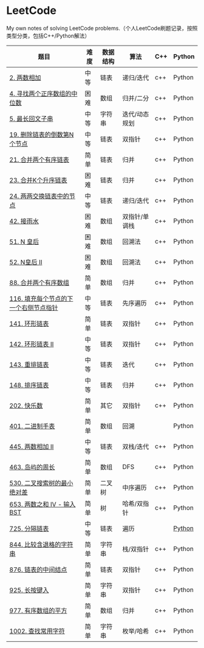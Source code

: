 # LeetCode
My own notes of solving LeetCode problems.（个人LeetCode刷题记录，按照类型分类，包括C++/Python解法）

| 题目                                                         | 难度 | 数据结构 | 算法          | C++  | Python                                                       |
| ------------------------------------------------------------ | ---- | -------- | ------------- | ---- | ------------------------------------------------------------ |
| [2. 两数相加](https://leetcode-cn.com/problems/add-two-numbers/) | 中等 | 链表     | 递归/迭代     | c++  | Python                                                       |
| [4. 寻找两个正序数组的中位数](https://leetcode-cn.com/problems/median-of-two-sorted-arrays/) | 困难 | 数组     | 归并/二分     | c++  | Python                                                       |
| [5. 最长回文子串](https://leetcode-cn.com/problems/longest-palindromic-substring/) | 中等 | 字符串   | 迭代/动态规划 | c++  | Python                                                       |
| [19. 删除链表的倒数第N个节点](https://leetcode-cn.com/problems/remove-nth-node-from-end-of-list/) | 中等 | 链表     | 双指针        | c++  | Python                                                       |
| [21. 合并两个有序链表](https://leetcode-cn.com/problems/merge-two-sorted-lists/) | 简单 | 链表     | 归并          | c++  | Python                                                       |
| [23. 合并K个升序链表](https://leetcode-cn.com/problems/merge-k-sorted-lists/) | 困难 | 链表     | 归并          | c++  | Python                                                       |
| [24. 两两交换链表中的节点](https://leetcode-cn.com/problems/swap-nodes-in-pairs/) | 中等 | 链表     | 递归/迭代     | c++  | Python                                                       |
| [42. 接雨水](https://leetcode-cn.com/problems/trapping-rain-water/) | 困难 | 数组     | 双指针/单调栈 | c++  | Python                                                       |
| [51. N 皇后](https://leetcode-cn.com/problems/n-queens/)     | 困难 | 数组     | 回溯法        | c++  | Python                                                       |
| [52. N皇后 II](https://leetcode-cn.com/problems/n-queens-ii/) | 困难 | 数组     | 回溯法        | c++  | Python                                                       |
| [88. 合并两个有序数组](https://leetcode-cn.com/problems/merge-sorted-array/) | 简单 | 数组     | 归并          | c++  | Python                                                       |
| [116. 填充每个节点的下一个右侧节点指针](https://leetcode-cn.com/problems/populating-next-right-pointers-in-each-node/) | 中等 | 链表     | 先序遍历      | c++  | Python                                                       |
| [141. 环形链表](https://leetcode-cn.com/problems/linked-list-cycle/) | 简单 | 链表     | 双指针        | c++  | Python                                                       |
| [142. 环形链表 II](https://leetcode-cn.com/problems/linked-list-cycle-ii/) | 中等 | 链表     | 双指针        | c++  | Python                                                       |
| [143. 重排链表](https://leetcode-cn.com/problems/reorder-list/) | 中等 | 链表     | 迭代          | c++  | Python                                                       |
| [148. 排序链表](https://leetcode-cn.com/problems/sort-list/) | 中等 | 链表     | 归并          | c++  | Python                                                       |
| [202. 快乐数](https://leetcode-cn.com/problems/happy-number/) | 简单 | 其它     | 双指针        | c++  | Python                                                       |
| [401. 二进制手表](https://leetcode-cn.com/problems/binary-watch/) | 简单 | 数组     | 回溯          |      | Python                                                       |
| [445. 两数相加 II](https://leetcode-cn.com/problems/add-two-numbers-ii/) | 中等 | 链表     | 双栈/迭代     | c++  | Python                                                       |
| [463. 岛屿的周长](https://leetcode-cn.com/problems/island-perimeter/) | 简单 | 数组     | DFS           | c++  | Python                                                       |
| [530. 二叉搜索树的最小绝对差](https://leetcode-cn.com/problems/minimum-absolute-difference-in-bst/) | 简单 | 二叉树   | 中序遍历      | c++  | Python                                                       |
| [653. 两数之和 IV - 输入 BST](https://leetcode-cn.com/problems/two-sum-iv-input-is-a-bst/) | 简单 | 树       | 哈希/双指针   | c++  | Python                                                       |
| [725. 分隔链表](https://leetcode-cn.com/problems/split-linked-list-in-parts/) | 中等 | 链表     | 遍历          |      | [Python](https://github.com/xiaoli1368/LeetCode/blob/master/python/725.%20%E5%88%86%E9%9A%94%E9%93%BE%E8%A1%A8.py) |
| [844. 比较含退格的字符串](https://leetcode-cn.com/problems/backspace-string-compare/) | 简单 | 字符串   | 栈/双指针     | c++  | Python                                                       |
| [876. 链表的中间结点](https://leetcode-cn.com/problems/middle-of-the-linked-list/) | 简单 | 链表     | 双指针        | c++  | Python                                                       |
| [925. 长按键入](https://leetcode-cn.com/problems/long-pressed-name/) | 简单 | 字符串   | 双指针        | c++  | Python                                                       |
| [977. 有序数组的平方](https://leetcode-cn.com/problems/squares-of-a-sorted-array/) | 简单 | 数组     | 归并          | c++  | Python                                                       |
| [1002. 查找常用字符](https://leetcode-cn.com/problems/find-common-characters/) | 简单 | 字符串   | 枚举/哈希     | c++  | Python                                                       |

